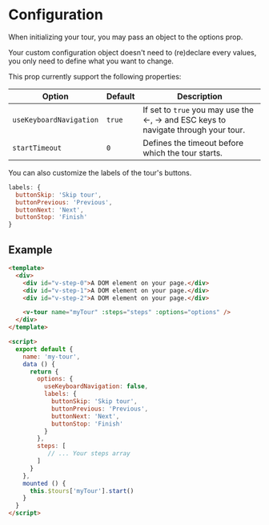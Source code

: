 # Configuration

When initializing your tour, you may pass an object to the options prop.

Your custom configuration object doesn't need to (re)declare every values, you only need to define what you want to change.

This prop currently support the following properties:

| Option | Default | Description |
|---|---|---|
| `useKeyboardNavigation` | `true` | If set to `true` you may use the ←, → and ESC keys to navigate through your tour. |
| `startTimeout` | `0` | Defines the timeout before which the tour starts. |


You can also customize the labels of the tour's buttons.

```js
labels: {
  buttonSkip: 'Skip tour',
  buttonPrevious: 'Previous',
  buttonNext: 'Next',
  buttonStop: 'Finish'
}
```

## Example

```html
<template>
  <div>
    <div id="v-step-0">A DOM element on your page.</div>
    <div id="v-step-1">A DOM element on your page.</div>
    <div id="v-step-2">A DOM element on your page.</div>

    <v-tour name="myTour" :steps="steps" :options="options" />
  </div>
</template>

<script>
  export default {
    name: 'my-tour',
    data () {
      return {
        options: {
          useKeyboardNavigation: false,
          labels: {
            buttonSkip: 'Skip tour',
            buttonPrevious: 'Previous',
            buttonNext: 'Next',
            buttonStop: 'Finish'
          }
        },
        steps: [
           // ... Your steps array
        ]
      }
    },
    mounted () {
      this.$tours['myTour'].start()
    }
  }
</script>
```
